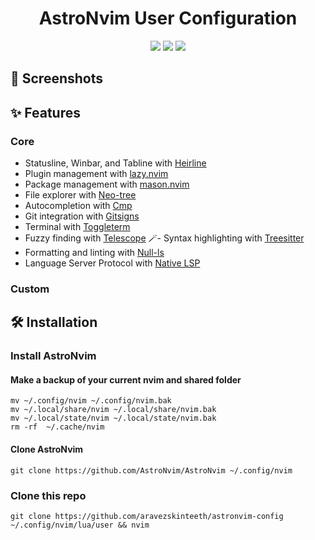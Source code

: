 <h1 align="center">AstroNvim User Configuration</h1>

<div align="center">
<img src="https://img.shields.io/github/last-commit/aravezskinteeth/astronvim-config?style=for-the-badge&logo=github&color=F5C2E7&logoColor=CDD6F4&labelColor=313244"/>
<img src="https://img.shields.io/github/repo-size/aravezskinteeth/astronvim-config?style=for-the-badge&logo=github&color=CBA6F7&logoColor=CDD6F4&labelColor=313244"/>
<img src="https://img.shields.io/github/languages/top/aravezskinteeth/astronvim-config?style=for-the-badge&logo=lua&color=94E2D5&logoColor=CDD6F4&labelColor=313244"/>
</div>

## 🌟 Screenshots

## ✨ Features

### Core

- Statusline, Winbar, and Tabline with [Heirline](https://github.com/rebelot/heirline.nvim)
- Plugin management with [lazy.nvim](https://github.com/folke/lazy.nvim)
- Package management with [mason.nvim](https://github.com/williamboman/mason.nvim)
- File explorer with [Neo-tree](https://github.com/nvim-neo-tree/neo-tree.nvim)
- Autocompletion with [Cmp](https://github.com/hrsh7th/nvim-cmp)
- Git integration with [Gitsigns](https://github.com/lewis6991/gitsigns.nvim)
- Terminal with [Toggleterm](https://github.com/akinsho/toggleterm.nvim)
- Fuzzy finding with [Telescope](https://github.com/nvim-telescope/telescope.nvim)
🪄- Syntax highlighting with [Treesitter](https://github.com/nvim-treesitter/nvim-treesitter)
- Formatting and linting with [Null-ls](https://github.com/jose-elias-alvarez/null-ls.nvim)
- Language Server Protocol with [Native LSP](https://github.com/neovim/nvim-lspconfig)

### Custom

## 🛠️ Installation

### Install AstroNvim

#### Make a backup of your current nvim and shared folder

```shell
mv ~/.config/nvim ~/.config/nvim.bak
mv ~/.local/share/nvim ~/.local/share/nvim.bak
mv ~/.local/state/nvim ~/.local/state/nvim.bak
rm -rf  ~/.cache/nvim
```

#### Clone AstroNvim

```shell
git clone https://github.com/AstroNvim/AstroNvim ~/.config/nvim
```

### Clone this repo

```shell
git clone https://github.com/aravezskinteeth/astronvim-config ~/.config/nvim/lua/user && nvim
```
